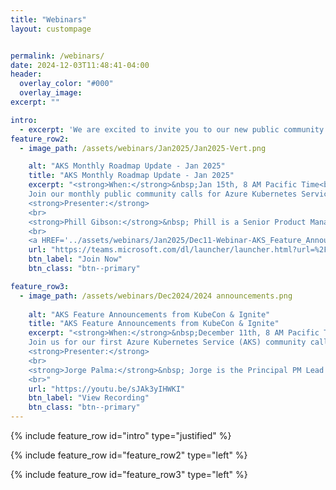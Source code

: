 ```yaml
---
title: "Webinars"
layout: custompage


permalink: /webinars/
date: 2024-12-03T11:48:41-04:00
header:
  overlay_color: "#000"
  overlay_image: 
excerpt: ""

intro: 
  - excerpt: 'We are excited to invite you to our new public community calls for Azure Kubernetes Service (AKS). These sessions will be a great opportunity to discuss the product roadmap, witness demos of new features, provide feedback, and get your product questions answered. '
feature_row2:
  - image_path: /assets/webinars/Jan2025/Jan2025-Vert.png

    alt: "AKS Monthly Roadmap Update - Jan 2025"
    title: "AKS Monthly Roadmap Update - Jan 2025"
    excerpt: "<strong>When:</strong>&nbsp;Jan 15th, 8 AM Pacific Time<br><br>
    Join our monthly public community calls for Azure Kubernetes Service to discuss product roadmap, see demos of new features, provide feedback, and learn from others’ experience with AKS. <br>Azure Kubernetes Service has a public <a href='https://github.com/orgs/Azure/projects/685/views/1'>feature roadmap</a> &nbsp; that outlines features that are in development, available for public preview, and generally available. This roadmap will be reviewed in each community call. <br><br>
    <strong>Presenter:</strong>
    <br>
    <strong>Phill Gibson:</strong>&nbsp; Phill is a Senior Product Manager at Microsoft, specializing in cloud native tools and technology within the open-source division. With a diverse background in software development, systems architecture, consulting, and product management, Phill has contributed to numerous open-source projects throughout his career.
    <br>
    <a HREF='../assets/webinars/Jan2025/Dec11-Webinar-AKS_Feature_Announcements_from_KubeCon_Ignite .ics'>Add Event to my calendar</a>"
    url: "https://teams.microsoft.com/dl/launcher/launcher.html?url=%2F_%23%2Fl%2Fmeetup-join%2F19%3Ameeting_YjA0NTdiNjItOGU1OS00MTQwLWJlZjUtNjNmYzIzOWYyZTYy%40thread.v2%2F0%3Fcontext%3D%257b%2522Tid%2522%253a%252272f988bf-86f1-41af-91ab-2d7cd011db47%2522%252c%2522Oid%2522%253a%2522e3e368ba-66aa-4e1b-86f6-63f9c1a9ac62%2522%257d%26anon%3Dtrue&type=meetup-join&deeplinkId=dddabe41-bf47-4eca-9e5d-7b9f3540d402&directDl=true&msLaunch=true&enableMobilePage=true&suppressPrompt=true"
    btn_label: "Join Now"
    btn_class: "btn--primary"

feature_row3:
  - image_path: /assets/webinars/Dec2024/2024 announcements.png
    
    alt: "AKS Feature Announcements from KubeCon & Ignite"
    title: "AKS Feature Announcements from KubeCon & Ignite"
    excerpt: "<strong>When:</strong>&nbsp;December 11th, 8 AM Pacific Time<br><br>
    Join us for our first Azure Kubernetes Service (AKS) community call. We'll be reviewing all the exciting announcements and updates from KubeCon North America and Microsoft Ignite. <br><br>
    <strong>Presenter:</strong>
    <br>
    <strong>Jorge Palma:</strong>&nbsp; Jorge is the Principal PM Lead for AKS, driving it to be Azure's fastest growing B2B service. He has held various roles in Azure since 2012 and has founded two successful startups. Jorge has a passion for helping organizations and individuals grow and succeed leveraging the cloud and Kubernetes.
    <br>"
    url: "https://youtu.be/sJAk3yIHWKI"
    btn_label: "View Recording"
    btn_class: "btn--primary"
---
```


{% include feature_row id="intro" type="justified" %}

{% include feature_row id="feature_row2" type="left" %}

{% include feature_row id="feature_row3" type="left" %}